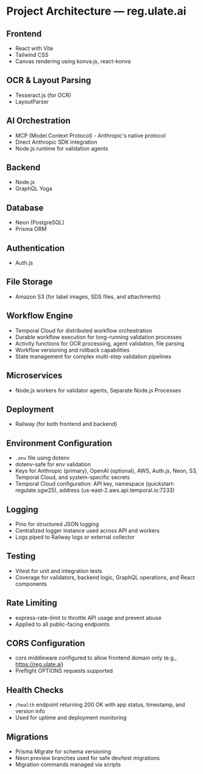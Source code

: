 # Project Architecture — reg.ulate.ai

## Frontend
- React with Vite
- Tailwind CSS
- Canvas rendering using konva.js, react-konva

## OCR & Layout Parsing
- Tesseract.js (for OCR)
- LayoutParser

## AI Orchestration
- MCP (Model Context Protocol) - Anthropic's native protocol
- Direct Anthropic SDK integration
- Node.js runtime for validation agents

## Backend
- Node.js
- GraphQL Yoga

## Database
- Neon (PostgreSQL)
- Prisma ORM

## Authentication
- Auth.js

## File Storage
- Amazon S3 (for label images, SDS files, and attachments)

## Workflow Engine
- Temporal Cloud for distributed workflow orchestration
- Durable workflow execution for long-running validation processes
- Activity functions for OCR processing, agent validation, file parsing
- Workflow versioning and rollback capabilities
- State management for complex multi-step validation pipelines

## Microservices
- Node.js workers for validator agents, Separate Node.js Processes

## Deployment
- Railway (for both frontend and backend)

## Environment Configuration
- `.env` file using dotenv
- dotenv-safe for env validation
- Keys for Anthropic (primary), OpenAI (optional), AWS, Auth.js, Neon, S3, Temporal Cloud, and system-specific secrets
- Temporal Cloud configuration: API key, namespace (quickstart-regulate.sgw25), address (us-east-2.aws.api.temporal.io:7233)

## Logging
- Pino for structured JSON logging
- Centralized logger instance used across API and workers
- Logs piped to Railway logs or external collector

## Testing
- Vitest for unit and integration tests
- Coverage for validators, backend logic, GraphQL operations, and React components

## Rate Limiting
- express-rate-limit to throttle API usage and prevent abuse
- Applied to all public-facing endpoints

## CORS Configuration
- cors middleware configured to allow frontend domain only (e.g., https://reg.ulate.ai)
- Preflight OPTIONS requests supported

## Health Checks
- `/health` endpoint returning 200 OK with app status, timestamp, and version info
- Used for uptime and deployment monitoring

## Migrations
- Prisma Migrate for schema versioning
- Neon preview branches used for safe dev/test migrations
- Migration commands managed via scripts
